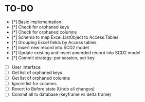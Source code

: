# TO-DO

- [*] Basic implementation
- [*] Check for orphaned keys
- [*] Check for orphaned columns
- [*] Schema to map Excel.ListObject to Access.Tables
- [*] Grouping Excel fields by Access tables
- [*] Insert new record into SCD2 model
- [*] Update existing and insert amended record into SCD2 model
- [*] Commit strategy: per session, per key
- [ ] User Interface
- [ ] Get list of orphaned keys
- [ ] Get list of orphaned columns
- [ ] Ignore list for columns
- [ ] Revert to Before state (Undo all changes)
- [ ] Commit all to database (keyframe vs delta frame)
